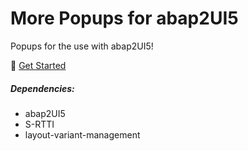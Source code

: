 # More Popups for abap2UI5
Popups for the use with abap2UI5!
<br>

🚀 [Get Started](https://abap2ui5.github.io/docs/)

##### Dependencies:
* abap2UI5
* S-RTTI
* layout-variant-management
